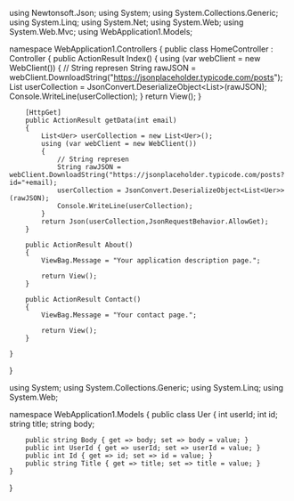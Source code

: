 using Newtonsoft.Json;
using System;
using System.Collections.Generic;
using System.Linq;
using System.Net;
using System.Web;
using System.Web.Mvc;
using WebApplication1.Models;

namespace WebApplication1.Controllers
{
    public class HomeController : Controller
    {
        public ActionResult Index()
        {
            using (var webClient = new WebClient())
            {
                // String represen
                String rawJSON = webClient.DownloadString("https://jsonplaceholder.typicode.com/posts");
                List<Uer> userCollection = JsonConvert.DeserializeObject<List<Uer>>(rawJSON);
                Console.WriteLine(userCollection);
            }
            return View();
        }

        [HttpGet]
        public ActionResult getData(int email)
        {
            List<Uer> userCollection = new List<Uer>();
            using (var webClient = new WebClient())
            {
                // String represen
                String rawJSON = webClient.DownloadString("https://jsonplaceholder.typicode.com/posts?id="+email);
                userCollection = JsonConvert.DeserializeObject<List<Uer>>(rawJSON);
                Console.WriteLine(userCollection);
            }
            return Json(userCollection,JsonRequestBehavior.AllowGet);
        }

        public ActionResult About()
        {
            ViewBag.Message = "Your application description page.";

            return View();
        }

        public ActionResult Contact()
        {
            ViewBag.Message = "Your contact page.";

            return View();
        }

    }
}

<!--
@{
    ViewBag.Title = "Home Page";
}

<div class="jumbotron">
    <h1>ASP.NET</h1>
    <p class="lead">ASP.NET is a free web framework for building great Web sites and Web applications using HTML, CSS and JavaScript.</p>
    <p><a href="https://asp.net" class="btn btn-primary btn-lg">Learn more &raquo;</a></p>
</div>
<form>
    <div class="form-group">
        <label for="exampleInputEmail1">Email address</label>
        <input type="text" class="form-control" id="exampleInputEmail1" placeholder="Enter email">
    </div>
    <div class="form-group">
        <label for="exampleInputPassword1">Password</label>
        <input type="password" class="form-control" id="exampleInputPassword1" placeholder="Password">
    </div>
    <button type="button" id="btnSubmit" class="btn btn-primary">Search</button>
</form>
<div id="demo"></div>
@section scripts{

<script type="text/javascript">
    var txt = "";
    $(document).ready(function () {

        $('#btnSubmit').click(function () {
            var email = $('#exampleInputEmail1').val();
            $.ajax({
                type: "GET",
                url: '@Url.Action("getData")',
                data: { email: email},
                contentType: "application/json; charset=utf-8",
                dataType: "json",
                success: function (data) {

                    //myObj = JSON.parse(data);
                    txt += "<table border='1'>"
                    for (x in data) {
                        txt += "<tr><td>" + data[x].Body + "</td></tr>";
                    }
                    txt += "</table>"
                    document.getElementById("demo").innerHTML = txt;
                }
            });

        });
    });
</script>    
}
-->
using System;
using System.Collections.Generic;
using System.Linq;
using System.Web;

namespace WebApplication1.Models
{
    public class Uer
    {
        int userId;
        int id;
        string title;
        string body;

        public string Body { get => body; set => body = value; }
        public int UserId { get => userId; set => userId = value; }
        public int Id { get => id; set => id = value; }
        public string Title { get => title; set => title = value; }
    }
}
